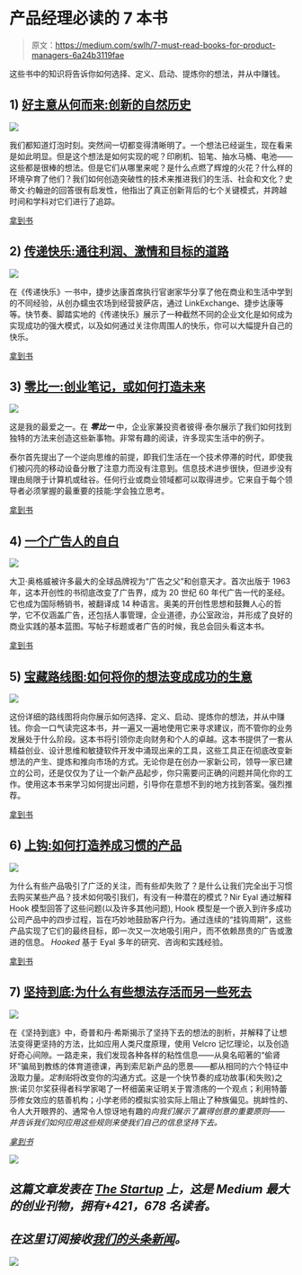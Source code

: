 # 产品经理必读的 7 本书

> 原文：<https://medium.com/swlh/7-must-read-books-for-product-managers-6a24b3119fae>

这些书中的知识将告诉你如何选择、定义、启动、提炼你的想法，并从中赚钱。

## 1) [好主意从何而来:创新的自然历史](https://www.amazon.com/Where-Good-Ideas-Come-Innovation/dp/1594485380/)

![](img/edb300732a4857216b951035e72101b7.png)

我们都知道灯泡时刻。突然间一切都变得清晰明了。一个想法已经诞生，现在看来是如此明显。但是这个想法是如何实现的呢？印刷机、铅笔、抽水马桶、电池——这些都是很棒的想法。但是它们从哪里来呢？是什么点燃了辉煌的火花？什么样的环境孕育了他们？我们如何创造突破性的技术来推进我们的生活、社会和文化？史蒂文·约翰逊的回答很有启发性，他指出了真正创新背后的七个关键模式，并跨越时间和学科对它们进行了追踪。

[拿到书](https://www.amazon.com/Where-Good-Ideas-Come-Innovation/dp/1594485380/)

## 2) [传递快乐:通往利润、激情和目标的道路](https://www.amazon.com/Delivering-Happiness-Profits-Passion-Purpose/dp/0446576220/)

![](img/294c5d7218726b568f443fe6eed51a30.png)

在《传递快乐》一书中，捷步达康首席执行官谢家华分享了他在商业和生活中学到的不同经验，从创办蠕虫农场到经营披萨店，通过 LinkExchange、捷步达康等等。快节奏、脚踏实地的《传递快乐》展示了一种截然不同的企业文化是如何成为实现成功的强大模式，以及如何通过关注你周围人的快乐，你可以大幅提升自己的快乐。

[拿到书](https://www.amazon.com/Delivering-Happiness-Profits-Passion-Purpose/dp/0446576220/)

## 3) [零比一:创业笔记，或如何打造未来](https://www.amazon.com/Zero-One-Notes-Startups-Future/dp/0804139296/)

![](img/b242141c8e6d7036bfb8a288fac60416.png)

这是我的最爱之一。在 ***零比一*** 中，企业家兼投资者彼得·泰尔展示了我们如何找到独特的方法来创造这些新事物。非常有趣的阅读，许多现实生活中的例子。

泰尔首先提出了一个逆向思维的前提，即我们生活在一个技术停滞的时代，即使我们被闪亮的移动设备分散了注意力而没有注意到。信息技术进步很快，但进步没有理由局限于计算机或硅谷。任何行业或商业领域都可以取得进步。它来自于每个领导者必须掌握的最重要的技能:学会独立思考。

[拿到书](https://www.amazon.com/Zero-One-Notes-Startups-Future/dp/0804139296/)

## 4) [一个广告人的自白](https://www.amazon.com/Confessions-Advertising-Man-David-Ogilvy/dp/190491537X)

![](img/4bc020cdd515aa0576120693c148732e.png)

大卫·奥格威被许多最大的全球品牌视为“广告之父”和创意天才。首次出版于 1963 年，这本开创性的书彻底改变了广告界，成为 20 世纪 60 年代广告一代的圣经。它也成为国际畅销书，被翻译成 14 种语言。奥美的开创性思想和鼓舞人心的哲学，它不仅涵盖广告，还包括人事管理，企业道德，办公室政治，并形成了良好的商业实践的基本蓝图。写帖子标题或者广告的时候，我总会回头看这本书。

[拿到书](https://www.amazon.com/Confessions-Advertising-Man-David-Ogilvy/dp/190491537X)

## 5) [宝藏路线图:如何将你的想法变成成功的生意](https://www.amazon.com/Treasure-Roadmap-turn-successful-business/dp/179441228X)

![](img/0a5b37274199fc715196c1ec6e2eb9fd.png)

这份详细的路线图将向你展示如何选择、定义、启动、提炼你的想法，并从中赚钱。你会一口气读完这本书，并一遍又一遍地使用它来寻求建议，而不管你的业务发展处于什么阶段。这本书将引领你走向财务和个人的卓越。这本书提供了一套从精益创业、设计思维和敏捷软件开发中涌现出来的工具，这些工具正在彻底改变新想法的产生、提炼和推向市场的方式。无论你是在创办一家新公司，领导一家已建立的公司，还是仅仅为了让一个新产品起步，你只需要问正确的问题并简化你的工作。使用这本书来学习如何提出问题，引导你在意想不到的地方找到答案。强烈推荐。

[拿到书](https://www.amazon.com/Treasure-Roadmap-turn-successful-business/dp/179441228X)

## 6) [上钩:如何打造养成习惯的产品](https://www.amazon.com/Hooked-How-Build-Habit-Forming-Products/dp/1591847788)

![](img/9c562278f8eccaffcd262d2513ccc13c.png)

为什么有些产品吸引了广泛的关注，而有些却失败了？是什么让我们完全出于习惯去购买某些产品？技术如何吸引我们，有没有一种潜在的模式？Nir Eyal 通过解释 Hook 模型回答了这些问题(以及许多其他问题), Hook 模型是一个嵌入到许多成功公司产品中的四步过程，旨在巧妙地鼓励客户行为。通过连续的“挂钩周期”，这些产品实现了它们的最终目标，即一次又一次地吸引用户，而不依赖昂贵的广告或激进的信息。 *Hooked* 基于 Eyal 多年的研究、咨询和实践经验。

[拿到书](https://www.amazon.com/Hooked-How-Build-Habit-Forming-Products/dp/1591847788)

## 7) [坚持到底:为什么有些想法存活而另一些死去](https://www.amazon.com/Made-Stick-Ideas-Survive-Others/dp/1400064287/)

![](img/4a6f41d7897e0236fa34a88b4c877918.png)

在《坚持到底》中，奇普和丹·希斯揭示了坚持下去的想法的剖析，并解释了让想法变得更坚持的方法，比如应用人类尺度原理，使用 Velcro 记忆理论，以及创造好奇心间隙。一路走来，我们发现各种各样的粘性信息——从臭名昭著的“偷肾环”骗局到教练的体育道德课，再到索尼新产品的愿景——都从相同的六个特征中汲取力量。*定制贴*将改变你的沟通方式。这是一个快节奏的成功故事(和失败)之旅:诺贝尔奖获得者科学家喝了一杯细菌来证明关于胃溃疡的一个观点；利用特蕾莎修女效应的慈善机构；小学老师的模拟实验实际上阻止了种族偏见。挑衅性的、令人大开眼界的、通常令人惊讶地有趣的*向我们展示了赢得创意的重要原则——并告诉我们如何应用这些规则来使我们自己的信息坚持下去。*

*[拿到书](https://www.amazon.com/Made-Stick-Ideas-Survive-Others/dp/1400064287/)*

*[![](img/308a8d84fb9b2fab43d66c117fcc4bb4.png)](https://medium.com/swlh)*

## *这篇文章发表在 [The Startup](https://medium.com/swlh) 上，这是 Medium 最大的创业刊物，拥有+421，678 名读者。*

## *在这里订阅接收[我们的头条新闻](https://growthsupply.com/the-startup-newsletter/)。*

*[![](img/b0164736ea17a63403e660de5dedf91a.png)](https://medium.com/swlh)*